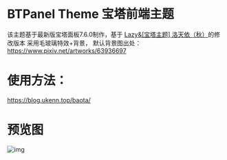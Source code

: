 # BTPanel Theme 宝塔前端主题

该主题基于最新版宝塔面板7.6.0制作，基于 [Lazy&[宝塔主题] 洛天依（秋）](https://blog.imlazy.ink:233/index.php/archives/38/)的修改版本 采用毛玻璃特效+背景，
默认背景图出处：https://www.pixiv.net/artworks/63936697

# 使用方法：

https://blog.ukenn.top/baota/

# 预览图

![img](https://cdn.jsdelivr.net/gh/Ukenn2112/Ukennweb@master/index/123213232eeee.png)
